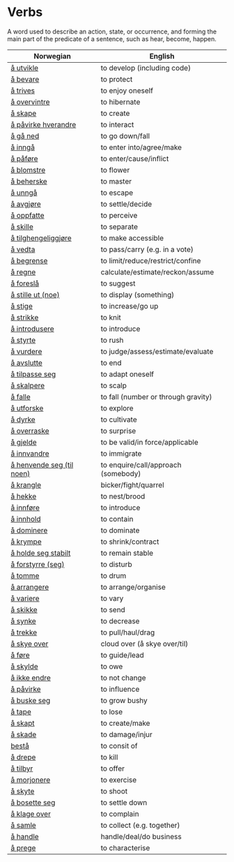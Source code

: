 # Verbs

A word used to describe an action, state, or occurrence, and forming the main part of the predicate of a sentence, such as hear, become, happen.

| Norwegian | English |
| --- | --- |
| [å utvikle](https://www.ordnett.no/search?language=no&phrase=å%20utvikle) | to develop (including code) |
| [å bevare](https://www.ordnett.no/search?language=no&phrase=å%20bevare) | to protect |
| [å trives](https://www.ordnett.no/search?language=no&phrase=å%20trives) | to enjoy oneself |
| [å overvintre](https://www.ordnett.no/search?language=no&phrase=å%20overvintre) | to hibernate |
| [å skape](https://www.ordnett.no/search?language=no&phrase=å%20skape) | to create |
| [å påvirke hverandre](https://www.ordnett.no/search?language=no&phrase=å%20påvirke%20hverandre) | to interact |
| [å gå ned](https://www.ordnett.no/search?language=no&phrase=å%20gå%20ned) | to go down/fall |
| [å inngå](https://www.ordnett.no/search?language=no&phrase=å%20inngå) | to enter into/agree/make |
| [å påføre](https://www.ordnett.no/search?language=no&phrase=å%20påføre) | to enter/cause/inflict |
| [å blomstre](https://www.ordnett.no/search?language=no&phrase=å%20blomstre) | to flower |
| [å beherske](https://www.ordnett.no/search?language=no&phrase=å%20beherske) | to master |
| [å unngå](https://www.ordnett.no/search?language=no&phrase=å%20unngå) | to escape |
| [å avgjøre](https://www.ordnett.no/search?language=no&phrase=å%20avgjøre) | to settle/decide |
| [å oppfatte](https://www.ordnett.no/search?language=no&phrase=å%20oppfatte) | to perceive |
| [å skille](https://www.ordnett.no/search?language=no&phrase=å%20skille) | to separate |
| [å tilghengeliggjøre](https://www.ordnett.no/search?language=no&phrase=å%20tilghengeliggjøre) | to make accessible |
| [å vedta](https://www.ordnett.no/search?language=no&phrase=å%20vedta) | to pass/carry (e.g. in a vote) |
| [å begrense](https://www.ordnett.no/search?language=no&phrase=å%20begrense) | to limit/reduce/restrict/confine |
| [å regne](https://www.ordnett.no/search?language=no&phrase=å%20regne) | calculate/estimate/reckon/assume |
| [å foreslå](https://www.ordnett.no/search?language=no&phrase=å%20foreslå) | to suggest |
| [å stille ut (noe)](https://www.ordnett.no/search?language=no&phrase=å%20stille%20ut%20(noe)) | to display (something) |
| [å stige](https://www.ordnett.no/search?language=no&phrase=å%20stige) | to increase/go up |
| [å strikke](https://www.ordnett.no/search?language=no&phrase=å%20strikke) | to knit |
| [å introdusere](https://www.ordnett.no/search?language=no&phrase=å%20introdusere) | to introduce |
| [å styrte](https://www.ordnett.no/search?language=no&phrase=å%20styrte) | to rush |
| [å vurdere](https://www.ordnett.no/search?language=no&phrase=å%20vurdere) | to judge/assess/estimate/evaluate |
| [å avslutte](https://www.ordnett.no/search?language=no&phrase=å%20avslutte) | to end |
| [å tilpasse seg](https://www.ordnett.no/search?language=no&phrase=å%20tilpasse%20seg) | to adapt oneself |
| [å skalpere](https://www.ordnett.no/search?language=no&phrase=å%20skalpere) | to scalp |
| [å falle](https://www.ordnett.no/search?language=no&phrase=å%20falle) | to fall (number or through gravity) |
| [å utforske](https://www.ordnett.no/search?language=no&phrase=å%20utforske) | to explore |
| [å dyrke](https://www.ordnett.no/search?language=no&phrase=å%20dyrke) | to cultivate |
| [å overraske](https://www.ordnett.no/search?language=no&phrase=å%20overraske) | to surprise |
| [å gjelde](https://www.ordnett.no/search?language=no&phrase=å%20gjelde) | to be valid/in force/applicable |
| [å innvandre](https://www.ordnett.no/search?language=no&phrase=å%20innvandre) | to immigrate |
| [å henvende seg (til noen)](https://www.ordnett.no/search?language=no&phrase=å%20henvende%20seg%20(til%20noen)) | to enquire/call/approach (somebody) |
| [å krangle](https://www.ordnett.no/search?language=no&phrase=å%20krangle) | bicker/fight/quarrel |
| [å hekke](https://www.ordnett.no/search?language=no&phrase=å%20hekke) | to nest/brood |
| [å innføre](https://www.ordnett.no/search?language=no&phrase=å%20innføre) | to introduce |
| [å innhold](https://www.ordnett.no/search?language=no&phrase=å%20innhold) | to contain |
| [å dominere](https://www.ordnett.no/search?language=no&phrase=å%20dominere) | to dominate |
| [å krympe](https://www.ordnett.no/search?language=no&phrase=å%20krympe) | to shrink/contract |
| [å holde seg stabilt](https://www.ordnett.no/search?language=no&phrase=å%20holde%20seg%20stabilt) | to remain stable |
| [å forstyrre (seg)](https://www.ordnett.no/search?language=no&phrase=å%20forstyrre%20(seg)) | to disturb |
| [å tomme](https://www.ordnett.no/search?language=no&phrase=å%20tomme) | to drum |
| [å arrangere](https://www.ordnett.no/search?language=no&phrase=å%20arrangere) | to arrange/organise |
| [å variere](https://www.ordnett.no/search?language=no&phrase=å%20variere) | to vary |
| [å skikke](https://www.ordnett.no/search?language=no&phrase=å%20skikke) | to send |
| [å synke](https://www.ordnett.no/search?language=no&phrase=å%20synke) | to decrease |
| [å trekke](https://www.ordnett.no/search?language=no&phrase=å%20trekke) | to pull/haul/drag |
| [å skye over](https://www.ordnett.no/search?language=no&phrase=å%20skye%20over) | cloud over (å skye over/til) |
| [å føre](https://www.ordnett.no/search?language=no&phrase=å%20føre) | to guide/lead |
| [å skylde](https://www.ordnett.no/search?language=no&phrase=å%20skylde) | to owe |
| [å ikke endre](https://www.ordnett.no/search?language=no&phrase=å%20ikke%20endre) | to not change |
| [å påvirke](https://www.ordnett.no/search?language=no&phrase=å%20påvirke) | to influence |
| [å buske seg](https://www.ordnett.no/search?language=no&phrase=å%20buske%20seg) | to grow bushy |
| [å tape](https://www.ordnett.no/search?language=no&phrase=å%20tape) | to lose |
| [å skapt](https://www.ordnett.no/search?language=no&phrase=å%20skapt) | to create/make |
| [å skade](https://www.ordnett.no/search?language=no&phrase=å%20skade) | to damage/injur |
| [bestå](https://www.ordnett.no/search?language=no&phrase=bestå) | to consit of |
| [å drepe](https://www.ordnett.no/search?language=no&phrase=å%20drepe) | to kill |
| [å tilbyr](https://www.ordnett.no/search?language=no&phrase=å%20tilbyr) | to offer |
| [å morjonere](https://www.ordnett.no/search?language=no&phrase=å%20morjonere) | to exercise |
| [å skyte](https://www.ordnett.no/search?language=no&phrase=å%20skyte) | to shoot |
| [å bosette seg](https://www.ordnett.no/search?language=no&phrase=å%20bosette%20seg) | to settle down |
| [å klage over](https://www.ordnett.no/search?language=no&phrase=å%20klage%20over) | to complain |
| [å samle](https://www.ordnett.no/search?language=no&phrase=å%20samle) | to collect (e.g. together) |
| [å handle](https://www.ordnett.no/search?language=no&phrase=å%20handle) | handle/deal/do business |
| [å prege](https://www.ordnett.no/search?language=no&phrase=å%20prege) | to characterise |

